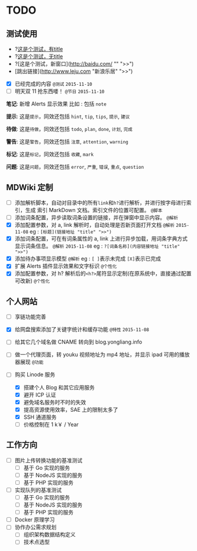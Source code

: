 # TODO

## 测试使用

 * ?[这是个测试，有title](http://baidu.com/ "百度链接")
 * ?[这是个测试，无title](http://baidu.com/)
 * ?[这是个测试，新窗口](http://baidu.com/ "" ">>")
 * [跳出链接](http://www.leju.com "新浪乐居" ">>")
 * [X] 已经完成的内容 `@测试` `2015-11-10`
 * [ ] 明天双 11 抢东西喽！ `@节日` `2015-11-10`

__笔记__: 新增 Alerts 显示效果 比如 : 包括 `note`

__提示__: 这是`提示`，同效还包括 `hint`, `tip`, `tips`, `提示`, `建议`

__待做__: 这是`待做`，同效还包括 `todo`, `plan`, `done`, `计划`, `完成`

__警告__: 这是`警告`，同效还包括 `注意`, `attention`, `warning`

__标记__: 这是`标记`，同效还包括 `收藏`, `mark`

__问题__: 这是`问题`，同效还包括 `error`, `严重`, `错误`, `重点`, `question`


## MDWiki 定制

 * [ ] 添加解析脚本，自动对目录中的所有`link`和`h?`进行解析，并进行按字母进行索引，生成 索引 MarkDown 文档。索引文件的位置可配置。 `@脚本`
 * [ ] 添加词条配置，异步读取词条设置的链接，并在弹窗中显示内容。 `@解析`
 * [X] 添加配置参数，对 a, link 解析时，自动处理是否新页面打开文档 `@解析` `2015-11-08`
    eg : `[标题](链接地址 "title" ">>")`
 * [X] 添加词条配置，可在有词条属性的 a, link 上进行异步加载，用词条字典方式显示词条信息。 `@解析` `2015-11-08`
    eg : `?[词条名称](内容链接地址 "title" ">>")`
 * [X] 添加待办事项显示模型 `@解析`
    eg : `[ ]`表示未完成 `[X]`表示已完成
 * [X] 扩展 Alerts 插件显示效果和文字标识 `@个性化`
 * [X] 添加配置参数，对 h? 解析后的`<h?>`尾符显示定制(在原系统中，直接通过配置可改新) `@个性化`

## 个人网站

 * [ ] 享链功能完善
 * [X] 给网盘搜索添加了关键字统计和缓存功能 `@特性` `2015-11-08`
 * [ ] 给其它几个域名做 CNAME 转向到 blog.yongliang.info
 * [ ] 做一个代理页面，转 youku 视频地址为 mp4 地址，并显示 ipad 可用的播放器展现 `@功能`

 * [ ] 购买 Linode 服务
    * [X] 搭建个人 Blog 和其它应用服务
    * [X] 避开 ICP 认证
    * [X] 避免域名服务时不时的失效
    * [X] 提高资源使用效率，SAE 上的限制太多了
    * [X] SSH 通道服务
    * [ ] 价格控制在 1 k￥ / Year

## 工作方向

 * [ ] 图片上传转换功能的基准测试
    * [ ] 基于 Go 实现的服务
    * [ ] 基于 NodeJS 实现的服务
    * [ ] 基于 PHP 实现的服务
 * [ ] 实现队列的基准测试
    * [ ] 基于 Go 实现的服务
    * [ ] 基于 NodeJS 实现的服务
    * [ ] 基于 PHP 实现的服务
 * [ ] Docker 原理学习
 * [ ] 协作办公需求规划
    * [ ] 组织架构数据结构定义
    * [ ] 技术点选型

